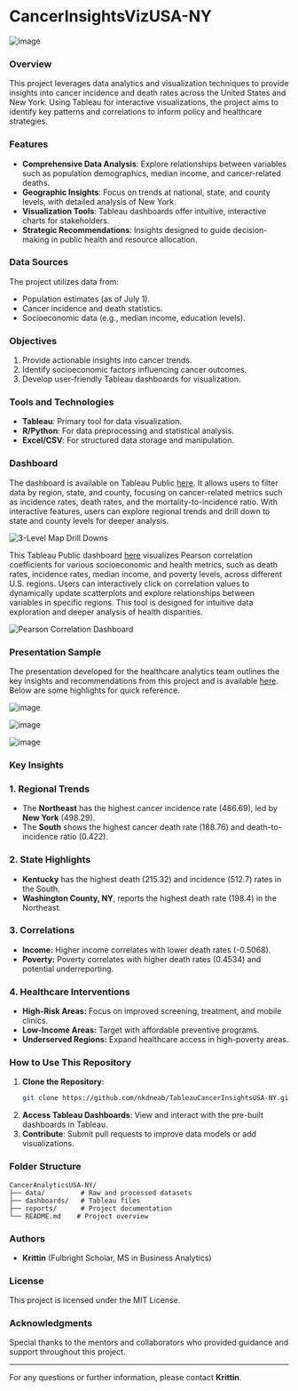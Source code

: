 # CancerInsightsVizUSA-NY

![image](https://github.com/user-attachments/assets/587efcee-29fb-4e90-8ade-f13d243ea176)

### Overview

This project leverages data analytics and visualization techniques to provide insights into cancer incidence and death rates across the United States and New York. Using Tableau for interactive visualizations, the project aims to identify key patterns and correlations to inform policy and healthcare strategies.

### Features

- **Comprehensive Data Analysis**: Explore relationships between variables such as population demographics, median income, and cancer-related deaths.
- **Geographic Insights**: Focus on trends at national, state, and county levels, with detailed analysis of New York.
- **Visualization Tools**: Tableau dashboards offer intuitive, interactive charts for stakeholders.
- **Strategic Recommendations**: Insights designed to guide decision-making in public health and resource allocation.

### Data Sources

The project utilizes data from:

- Population estimates (as of July 1).
- Cancer incidence and death statistics.
- Socioeconomic data (e.g., median income, education levels).

### Objectives

1. Provide actionable insights into cancer trends.
2. Identify socioeconomic factors influencing cancer outcomes.
3. Develop user-friendly Tableau dashboards for visualization.

### Tools and Technologies

- **Tableau**: Primary tool for data visualization.
- **R/Python**: For data preprocessing and statistical analysis.
- **Excel/CSV**: For structured data storage and manipulation.


### Dashboard

The dashboard is available on Tableau Public [here](https://10ay.online.tableau.com/#/site/jtrit/views/Data-DrivenInsightsintoCancerIncidenceandDeathAnalyticsandVisualizationsforStrategicOpportunitiesinAmericaandNewYork/3-LevelMapDrillDowns?:embed=n&:iid=5&:origin=card_share_link). It allows users to filter data by region, state, and county, focusing on cancer-related metrics such as incidence rates, death rates, and the mortality-to-incidence ratio. With interactive features, users can explore regional trends and drill down to state and county levels for deeper analysis.

![3-Level Map Drill Downs](https://github.com/user-attachments/assets/028083b3-1a41-4e5d-80c0-e57b12859677)

This Tableau Public dashboard [here](https://10ay.online.tableau.com/#/site/jtrit/views/Data-DrivenInsightsintoCancerIncidenceandDeathAnalyticsandVisualizationsforStrategicOpportunitiesinAmericaandNewYork/PearsonCorrelationDashboard?:embed=n&:iid=6&:origin=card_share_link) visualizes Pearson correlation coefficients for various socioeconomic and health metrics, such as death rates, incidence rates, median income, and poverty levels, across different U.S. regions. Users can interactively click on correlation values to dynamically update scatterplots and explore relationships between variables in specific regions. This tool is designed for intuitive data exploration and deeper analysis of health disparities.

![Pearson Correlation Dashboard](https://github.com/user-attachments/assets/c3e47fee-b299-47e9-8dd1-7710ee351b0c)

### Presentation Sample

The presentation developed for the healthcare analytics team outlines the key insights and recommendations from this project and is available [here](https://10ay.online.tableau.com/t/jtrit/views/Data-DrivenInsightsintoCancerIncidenceandDeathAnalyticsandVisualizationsforStrategicOpportunitiesinAmericaandNewYork/RochesterRegionalHealthData-DrivenInsightsintoCancerIncidenceandDeath?:origin=card_share_link&:embed=n). Below are some highlights for quick reference.

![image](https://github.com/user-attachments/assets/e3293e0c-8e7a-4246-a1f4-11cfe33caaba)

![image](https://github.com/user-attachments/assets/0612d482-0bd4-4652-bc15-5ad6a13ca289)

![image](https://github.com/user-attachments/assets/c2ee44b0-cb8e-47ac-a5c7-91cd3104489b)

### Key Insights

### 1. Regional Trends
- The **Northeast** has the highest cancer incidence rate (486.69), led by **New York** (498.29).
- The **South** shows the highest cancer death rate (188.76) and death-to-incidence ratio (0.422).

### 2. State Highlights
- **Kentucky** has the highest death (215.32) and incidence (512.7) rates in the South.
- **Washington County, NY**, reports the highest death rate (198.4) in the Northeast.

### 3. Correlations
- **Income:** Higher income correlates with lower death rates (-0.5068).
- **Poverty:** Poverty correlates with higher death rates (0.4534) and potential underreporting.

### 4. Healthcare Interventions
- **High-Risk Areas:** Focus on improved screening, treatment, and mobile clinics.
- **Low-Income Areas:** Target with affordable preventive programs.
- **Underserved Regions:** Expand healthcare access in high-poverty areas.

### How to Use This Repository

1. **Clone the Repository**:
   ```bash
   git clone https://github.com/nkdneab/TableauCancerInsightsUSA-NY.git
   ```
2. **Access Tableau Dashboards**: View and interact with the pre-built dashboards in Tableau.
3. **Contribute**: Submit pull requests to improve data models or add visualizations.

### Folder Structure

```
CancerAnalyticsUSA-NY/
├── data/         # Raw and processed datasets
├── dashboards/   # Tableau files
├── reports/      # Project documentation
└── README.md    # Project overview
```

### Authors

- **Krittin** (Fulbright Scholar, MS in Business Analytics)

### License

This project is licensed under the MIT License.

### Acknowledgments

Special thanks to the mentors and collaborators who provided guidance and support throughout this project.

---

For any questions or further information, please contact **Krittin**.

